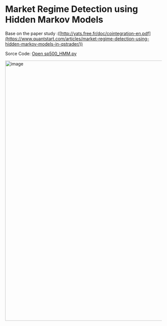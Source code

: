 # Market Regime Detection using Hidden Markov Models

Base on the paper study :([http://yats.free.fr/doc/cointegration-en.pdf](https://www.quantstart.com/articles/market-regime-detection-using-hidden-markov-models-in-qstrader/))

Sorce Code: [Open sp500_HMM.py](sp500_HMM.py)

<img width="1444" height="839" alt="image" src="https://github.com/user-attachments/assets/6ec87b1f-dee8-436e-bc0d-ac032800a17a" />



